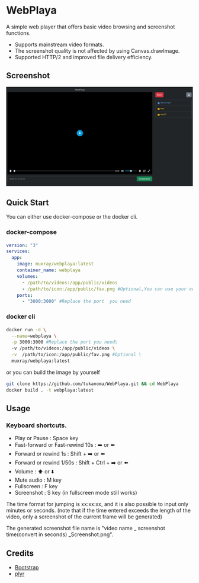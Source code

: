 # WebPlaya
A simple web player that offers basic video  browsing and screenshot functions.

- Supports mainstream video formats.
- The screenshot quality is not affected by using Canvas.drawImage.
- Supported HTTP/2 and improved file delivery efficiency.

## Screenshot

![](screenshot.webp)


## Quick Start

You can either use docker-compose or the docker cli.

### docker-compose

```yaml
version: "3"
services:
  app:
    image: muxray/webplaya:latest
    container_name: webplaya
    volumes:
      - /path/to/videos:/app/public/videos
      - /path/to/icon:/app/public/fav.png #Optional,You can use your own image as the favicon.
    ports:
      - "3000:3000" #Replace the port  you need
```

### docker cli

```bash
docker run -d \
  --name=webplaya \
  -p 3000:3000 #Replace the port you need\
  -v /path/to/videos:/app/public/videos \
  -v  /path/to/icon:/app/public/fav.png #Optional \
  muxray/webplaya:latest
```

or you can build the image by yourself

```bash
git clone https://github.com/tukanoma/WebPlaya.git && cd WebPlaya
docker build . -t webplaya:latest
```
## Usage

### Keyboard shortcuts.

- Play or Pause : Space key
- Fast-forward or Fast-rewind 10s :  ➡️ or ⬅️
- Forward or rewind 1s : Shift + ➡️ or ⬅️
- Forward or rewind 1/50s : Shift + Ctrl + ➡️ or ⬅️
- Volume : ⬆️ or ⬇️
- Mute audio :  M key
- Fullscreen : F key
- Screenshot : S key (in fullscreen mode still works)

The time format for jumping is xx:xx:xx, and it is also possible to input only minutes or seconds.
(note that if the time entered exceeds the length of the video, only a screenshot of the current frame will be
generated)

The generated screenshot file name is "video name _ screenshot time(convert in seconds) _Screenshot.png".

## Credits

- [Bootstrap](https://github.com/twbs/bootstrap)
- [plyr](https://github.com/sampotts/plyr)